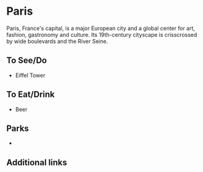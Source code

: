 # Paris

Paris, France's capital, is a major European city and a global center for art, fashion, gastronomy and culture. Its 19th-century cityscape is crisscrossed by wide boulevards and the River Seine. 

## To See/Do

* Eiffel Tower

## To Eat/Drink

* Beer

## Parks

*

## Additional links
